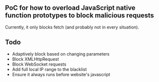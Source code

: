 ## PoC for how to overload JavaScript native function prototypes to block malicious requests

Currently, it only blocks fetch (and probably not in every situation).

## Todo
- Adaptively block based on changing parameters
- Block XMLHttpRequest
- Block WebSocket requests
- Add full local IP range to the blacklist
- Ensure it always runs before website's javascript
